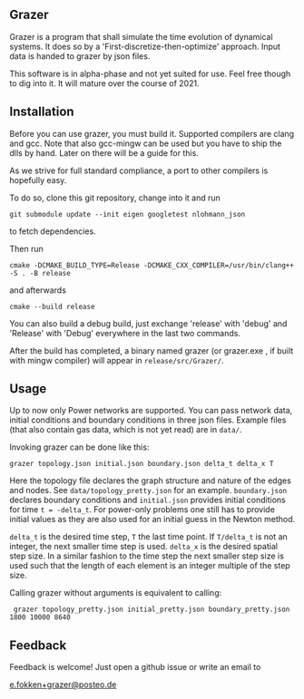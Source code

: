 ## Grazer

Grazer is a program that shall simulate the time evolution of dynamical systems.
It does so by a 'First-discretize-then-optimize' approach.
Input data is handed to grazer by json files.

This software is in alpha-phase and not yet suited for use.
Feel free though to dig into it.
It will mature over the course of 2021.


## Installation

Before you can use grazer, you must build it.
Supported compilers are clang and gcc.
Note that also gcc-mingw can be used but you have to ship the dlls by hand.
Later on there will be a guide for this.

As we strive for full standard compliance, a port to other compilers is hopefully easy.


To do so, clone this git repository, change into it and run

```git submodule update --init eigen googletest nlohmann_json```

to fetch dependencies.

Then run

```cmake -DCMAKE_BUILD_TYPE=Release -DCMAKE_CXX_COMPILER=/usr/bin/clang++ -S . -B release```

and afterwards

```cmake --build release```

You can also build a debug build, just exchange 'release' with 'debug' and 'Release' with 'Debug'
everywhere in the last two commands.

After the build has completed, a binary named grazer (or grazer.exe , if built with mingw compiler)
will appear in `release/src/Grazer/`.

## Usage

Up to now only Power networks are supported.
You can pass network data, initial conditions and boundary conditions in three json files.
Example files (that also contain gas data, which is not yet read) are in `data/`.

Invoking grazer can be done like this:

```grazer topology.json initial.json boundary.json delta_t delta_x T```

Here the topology file declares the graph structure and nature of the edges and nodes.
See `data/topology_pretty.json` for an example.
`boundary.json` declares boundary conditions and `initial.json` provides initial conditions for
time `t = -delta_t`. For power-only problems one still has to provide initial values as they are also
used for an initial guess in the Newton method.

`delta_t` is the desired time step, `T` the last time point.
If `T/delta_t` is not an integer, the next smaller time step is used.
`delta_x` is the desired spatial step size. In a similar fashion to the time step the next smaller step size is used
such that the length of each element is an integer multiple of the step size.

Calling grazer without arguments is equivalent to calling:

``` grazer topology_pretty.json initial_pretty.json boundary_pretty.json 1800 10000 8640```



## Feedback
Feedback is welcome! Just open a github issue or write an email to

e.fokken+grazer@posteo.de





